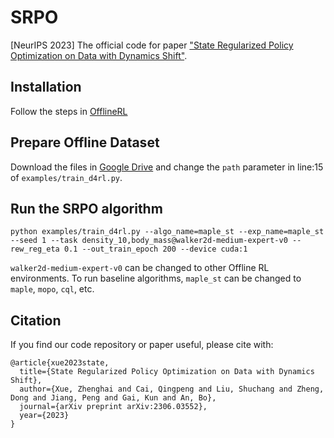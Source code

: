 # SRPO
[NeurIPS 2023] The official code for paper ["State Regularized Policy Optimization on Data with Dynamics Shift"](https://arxiv.org/abs/2306.03552).


## Installation

Follow the steps in [OfflineRL](https://github.com/polixir/OfflineRL)

## Prepare Offline Dataset

Download the files in [Google Drive](https://drive.google.com/file/d/19Bc8LSE38A67LH3ZCaZDXDuHEc7tC35G/view?usp=sharing) and change the `path` parameter in line:15 of `examples/train_d4rl.py`.


## Run the SRPO algorithm

```
python examples/train_d4rl.py --algo_name=maple_st --exp_name=maple_st --seed 1 --task density_10,body_mass@walker2d-medium-expert-v0 --rew_reg_eta 0.1 --out_train_epoch 200 --device cuda:1
```

`walker2d-medium-expert-v0` can be changed to other Offline RL environments. To run baseline algorithms, `maple_st` can be changed to `maple`, `mopo`, `cql`, etc.

## Citation

If you find our code repository or paper useful, please cite with:

```
@article{xue2023state,
  title={State Regularized Policy Optimization on Data with Dynamics Shift},
  author={Xue, Zhenghai and Cai, Qingpeng and Liu, Shuchang and Zheng, Dong and Jiang, Peng and Gai, Kun and An, Bo},
  journal={arXiv preprint arXiv:2306.03552},
  year={2023}
}
```
